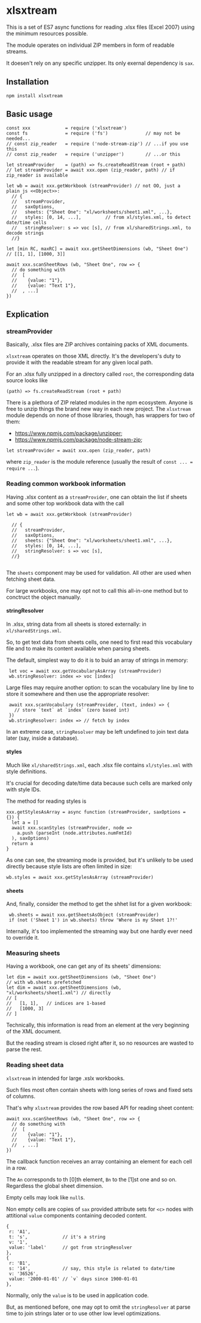 # xlsxtream

This is a set of ES7 async functions for reading .xlsx files (Excel 2007) using the minimum resources possible.

The module operates on individual ZIP members in form of readable streams.

It doesen't rely on any specific unzipper. Its only exernal dependency is `sax`.

## Installation

```
npm install xlsxtream
```

## Basic usage

```
const xxx             = require ('xlsxtream')
const fs              = require ('fs')              // may not be needed...
// const zip_reader   = require ('node-stream-zip') // ...if you use this 
// const zip_reader   = require ('unzipper')        // ...or this

let streamProvider    = (path) => fs.createReadStream (root + path) 
// let streamProvider = await xxx.open (zip_reader, path) // if zip_reader is available

let wb = await xxx.getWorkbook (streamProvider) // not OO, just a plain js <<Object>>:
  // {
  //   streamProvider,
  //   saxOptions,
  //   sheets: {"Sheet One": "xl/worksheets/sheet1.xml", ...},
  //   styles: [0, 14, ...],         // from xl/styles.xml, to detect date/time cells
  //   stringResolver: s => voc [s], // from xl/sharedStrings.xml, to decode strings 
  //}

let [min RC, maxRC] = await xxx.getSheetDimensions (wb, "Sheet One") // [[1, 1], [1000, 3]]

await xxx.scanSheetRows (wb, "Sheet One", row => {
  // do something with 
  //  [
  //    {value: "1"}, 
  //    {value: "Text 1"}, 
  //  , ...]
})

```

## Explication

### streamProvider

Basically, .xlsx files are ZIP archives containing packs of XML documents.

`xlsxtream` operates on those XML directly. It's the developers's duty to provide it with the readable stream for any given local path.

For an .xlsx fully unzipped in a directory called `root`, the corresponding data source looks like

```
(path) => fs.createReadStream (root + path)
```

There is a plethora of ZIP related modules in the npm ecosystem. Anyone is free to unzip things the brand new way in each new project. The `xlsxtream` module depends on none of those libraries, though, has wrappers for two of them:
* https://www.npmjs.com/package/unzipper;
* https://www.npmjs.com/package/node-stream-zip;

```
let streamProvider = await xxx.open (zip_reader, path)
```

where `zip_reader` is the module reference (usually the result of `const ... = require ...`).

### Reading common workbook information

Having .xlsx content as a `streamProvider`, one can obtain the list if sheets and some other top workbook data with the call

```
let wb = await xxx.getWorkbook (streamProvider)

  // {
  //   streamProvider,
  //   saxOptions,
  //   sheets: {"Sheet One": "xl/worksheets/sheet1.xml", ...},
  //   styles: [0, 14, ...],         
  //   stringResolver: s => voc [s], 
  //}
  
```

The `sheets` component may be used for validation. All other are used when fetching sheet data.

For large workbooks, one may opt not to call this all-in-one method but to conctruct the object manually.

#### stringResolver

In .xlsx, string data from all sheets is stored externally: in `xl/sharedStrings.xml`.

So, to get text data from sheets cells, one need to first read this vocabulary file and to make its content available when parsing sheets.

The default, simplest way to do it is to buid an array of strings in memory:

```
 let voc = await xxx.getVocabularyAsArray (streamProvider)
 wb.stringResolver: index => voc [index]
```

Large files may require another option: to scan the vocabulary line by line to store it somewhere and then use the appropriate resolver:

```
 await xxx.scanVocabulary (streamProvider, (text, index) => {
   // store `text` at `index` (zero based int)
 })
 wb.stringResolver: index => // fetch by index
```

In an extreme case, `stringResolver` may be left undefined to join text data later (say, inside a database).

#### styles

Much like `xl/sharedStrings.xml`, each .xlsx file contains `xl/styles.xml` with style definitions.

It's crucial for decoding date/time data because such cells are marked only with style IDs.

The method for reading styles is

```
xxx.getStylesAsArray = async function (streamProvider, saxOptions = {}) {
  let a = []
  await xxx.scanStyles (streamProvider, node => 
    a.push (parseInt (node.attributes.numFmtId)
  ), saxOptions)
  return a
}
```

As one can see, the streaming mode is provided, but it's unlikely to be used directly because style lists are often limited in size:

```
wb.styles = await xxx.getStylesAsArray (streamProvider)
```

#### sheets

And, finally, consider the method to get the shhet list for a given workbook:

```
 wb.sheets = await xxx.getSheetsAsObject (streamProvider)
 if (not ('Sheet 1') in wb.sheets) throw 'Where is my Sheet 1?!'
```

Internally, it's too implemented the streaming way but one hardly ever need to override it.

### Measuring sheets

Having a workbook, one can get any of its sheets' dimensions:

```
let dim = await xxx.getSheetDimensions (wb, "Sheet One")                // with wb.sheets prefetched
let dim = await xxx.getSheetDimensions (wb, "xl/worksheets/sheet1.xml") // directly
// [
//   [1, 1],   // indices are 1-based
//   [1000, 3]
// ]
```

Technically, this information is read from an element at the very beginning of the XML document.

But the reading stream is closed right after it, so no resources are wasted to parse the rest.

### Reading sheet data

`xlsxtream` in intended for large .xslx workbooks. 

Such files most often contain sheets with long series of rows and fixed sets of columns.

That's why `xlsxtream` provides the row based API for reading sheet content:

```
await xxx.scanSheetRows (wb, "Sheet One", row => {
  // do something with 
  //  [
  //    {value: "1"}, 
  //    {value: "Text 1"}, 
  //  , ...]
})
```

The callback function receives an array containing an element for each cell in a row.

The `An` corresponds to th [0]th element, `Bn` to the [1]st one and so on. Regardless the global sheet dimension.

Empty cells may look like `null`s.

Non empty cells are copies of `sax` provided attribute sets for `<c>` nodes with attitional `value` components containing decoded content.

```
{
 r: 'A1',
 t: 's',             // it's a string
 v: '1',
 value: 'label'      // got from stringResolver
},
{
 r: 'B1',
 s: '14',            // say, this style is related to date/time
 v: '36526', 
 value: '2000-01-01' // `v` days since 1900-01-01
},
```

Normally, only the `value` is to be used in application code.

But, as mentioned before, one may opt to omit the `stringResolver` at parse time to join strings later or to use other low level optimizations.